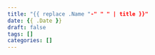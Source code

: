 ```yaml
---
title: "{{ replace .Name "-" " " | title }}"
date: {{ .Date }}
draft: false
tags: []
categories: []
---
```

